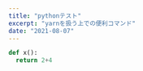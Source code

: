 ```yaml
---
title: "pythonテスト"
excerpt: "yarnを扱う上での便利コマンド"
date: "2021-08-07"
---
```



```python
def x():
  return 2+4
```